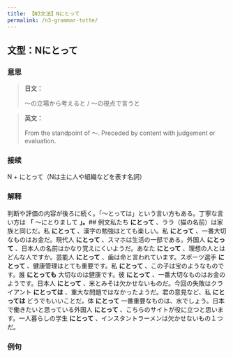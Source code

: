 ```yaml
---
title: 【N3文法】Nにとって
permalink: /n3-grammar-totte/
---
```


## 文型：Nにとって

### 意思

> **日文：**
> 
> 〜の立場から考えると / 〜の視点で言うと


> **英文：**
> 
> From the standpoint of 〜. Preceded by content with judgement or evaluation.


### 接续

N + にとって（Nは主に人や組織などを表す名詞）

### 解释

判断や評価の内容が後ろに続く。「〜とっては」という言い方もある。丁寧な言い方は **「** 〜にとりまして **」。**##  例文私たち **にとって** 、ララ（猫の名前）は家族と同じだ。私 **にとって** 、漢字の勉強はとても楽しい。私 **にとって** 、一番大切なものはお金だ。現代人 **にとって** 、スマホは生活の一部である。外国人 **にとって** 、日本人の名前はかなり覚えにくいようだ。あなた **にとって** 、理想の人とはどんな人ですか。芸能人 **にとって** 、歯は命と言われています。スポーツ選手 **にとって** 、健康管理はとても重要です。私 **にとって** 、この子は宝のようなものです。誰 **にとっても** 大切なのは健康です。彼 **にとって** 、一番大切なものはお金のようです。日本人 **にとって** 、米とみそは欠かせないものだ。今回の失敗はクライアント **にとっては** 、重大な問題ではなかったようだ。君の意見など、私 **にとっては** どうでもいいことだ。体 **にとって** 一番重要なものは、水でしょう。日本で働きたいと思っている外国人 **にとって** 、こちらのサイトが役に立つと思います。一人暮らしの学生 **にとって** 、インスタントラーメンは欠かせないもの１つだ。

### 例句


